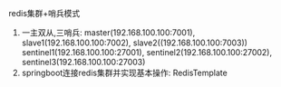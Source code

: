 redis集群+哨兵模式
1. 一主双从,三哨兵:
         master(192.168.100.100:7001), slave1(192.168.100.100:7002), slave2((192.168.100.100:7003))
         sentinel1(192.168.100.100:27001), sentinel2(192.168.100.100:27002), sentinel3(192.168.100.100:27003)
2. springboot连接redis集群并实现基本操作: RedisTemplate
